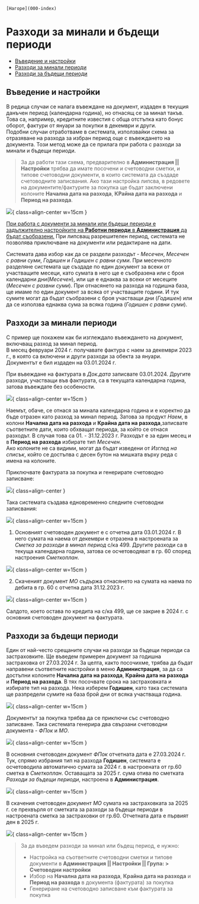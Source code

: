 ```{only} html
[Нагоре](000-index)
```
 
# Разходи за минали и бъдещи периоди  

- [Въведение и настройки](https://docs.unicontsoft.com/guide/erp/005-how-to/008-deferred-and-future-expenses.html#id2)  
- [Разходи за минали периоди](https://docs.unicontsoft.com/guide/erp/005-how-to/008-deferred-and-future-expenses.html#id3)  
- [Разходи за бъдещи периоди](https://docs.unicontsoft.com/guide/erp/005-how-to/008-deferred-and-future-expenses.html#id4)  

## **Въведение и настройки**

В редица случаи се налага въвеждане на документ, издаден в текущия данъчен период (календарна година), но отнасящ се за минал такъв. Това са, например, кредитните известия с обща отстъпка като бонус оборот, фактури  от януари за покупки в декември и други.  
Подобни случаи отработваме в системата, използвайки схема за отразяване на разхода за избран период още с въвеждането на документа. Този метод може да се прилага при работа с разходи за минали и бъдещи периоди.

> За да работи тази схема, предварително в **Администрация || Настройки** трябва да имате посочени и счетоводни сметки, и типове счетоводни документи, в които системата да създаде счетоводните записвания. Ако тази настройка липсва, в редовете на документите/фактурите за покупка ще бъдат заключени колоните **Начална дата на разхода**, **КРайна дата на разхода** и **Период на разхода**.

![](20240327-deferred-and-future-expenses1.png){ class=align-center w=15cm }

<ins>При работа с документи за минали или бъдещи периоди е задължително настройките на [**Работни периоди**](https://docs.unicontsoft.com/blog/20240517-working-periods.html) в **Администрация** да бъдат съобразени.</ins> При липсващ разрешителен период, системата не позволява приключване на документи или редактиране на дати.

Системата дава избор как да се раздели разходът - *Месечен*, *Месечен с равни суми*, *Годишен* и *Годишен с равни суми*.
При месечното разделяне системата ще създаде по един документ за всеки от участващите месеци, като сумата в него ще е съобразена или с броя календарни дни(*Месечен*), или ще е еднаква за всеки от месеците (*Месечен с развни суми*). При отнасянето на разхода на годишна база, ще имаме по един документ за всяка от участващите години. И тук сумите могат да бъдат съобразени с броя участващи дни (*Годишен*) или да се използва еднаква сума за всяка година (*Годишен с равни суми*). 

## **Разходи за минали периоди**

С пример ще покажем как би изглеждало въвеждането на документ, включващ разход за минал период.  
В месец февруари 2024 г. получавате фактура с наем за декември 2023 г., в която са включени и други разходи за обекта за януари. Документът е бил издаден на 03.01.2024 г.  

При въвеждане на фактурата в *Док.дата* записвате 03.01.2024. Другите разходи, участващи във фактурата, са в текущата календарна година, затова въвеждате без особености. 
 
![](20240327-deferred-and-future-expenses2.png){ class=align-center w=15cm }

Наемът, обаче, се отнася за минала календарна година и е коректно да бъде отразен като разход за минал период. Затова за продукт *Наем*, в колони **Начална дата на разхода** и **Крайна дата на разхода**,записвате съответните дати, които обхващат периода, за който се отнася разходът. В случая това са 01. - 31.12.2023 г. Разходът е за един месец и в **Период на разхода** избирате тип *Месечен*.  
Ако колоните не са видими, могат да бъдат изведени от *Изглед на списък*, който се достъпва с десен бутон на мишката върху реда с имена на колоните.  

Приключвате фактурата за покупка и генерирате счетоводно записване:

![](20240327-deferred-and-future-expenses3.png){ class=align-center }

Така системата създава едновременно следните счетоводни записвания:

![](20240327-deferred-and-future-expenses4.png){ class=align-center w=15cm }

1. Основният счетоводен документ е с отчетна дата 03.01.2024 г. В него сумата на наема от декември е отразена в настроената за *Сметка за разходи в минал период* с/ка 499. Другите разходи са в текуща календарна година, затова се осчетоводяват в гр. 60 според настроения *Сметкоплан*.
  
![](20240327-deferred-and-future-expenses5.png){ class=align-center w=15cm }

2. Скаченият документ *МО* съдържа отнасянето на сумата на наема по дебита в гр. 60 с отчетна дата 31.12.2023 г. 

![](20240327-deferred-and-future-expenses6.png){ class=align-center w=15cm }

Салдото, което остава по кредита на с/ка 499, ще се закрие в 2024 г. с основния счетоводен документ на фактурата.

## **Разходи за бъдещи периоди**

Един от най-често срещаните случаи на разходи за бъдещи периоди са застраховките. Ще въведем примерен документ за годишна застраховка от 27.03.2024 г. За целта, както посочихме, трябва да бъдат направени съответните настройки в меню **Администрация**, за да са достъпни колоните  **Начална дата на разхода**, **Крайна дата на разхода** и **Период на разхода**. В тях посочвате срока на застраховката и избирате тип на разхода. Нека изберем **Годишен**, като така системата ще разпредели сумите на база брой дни от всяка участваща година.

![](20240327-deferred-and-future-expenses7.png){ class=align-center w=15cm }

Документът за покупка трябва да се приключи със счетоводно записване. Така системата генерира два свързани счетоводни документа - *ФПок* и *МО*.

![](20240327-deferred-and-future-expenses8.png){ class=align-center w=15cm }

В основния счетоводен документ *ФПок* отчетната дата е 27.03.2024 г. Тук, спрямо избрания тип на разхода **Годишен**, системата е осчетоводила автоматично сумата за 2024 г. в настроената от гр.60 сметка в *Сметкоплан*. Оставащата за 2025 г. сума отива по сметката *Разходи за бъдещи периоди*, настроена в **Администрация**.

![](20240327-deferred-and-future-expenses9.png){ class=align-center w=15cm }

В скачения счетоводен документ *МО* сумата на застраховката за 2025 г. се прехвърля от сметката за разходи за бъдещи периоди в настроената сметка за застраховки от гр.60.
Отчетната дата е първият ден в 2025 г.

![](20240327-deferred-and-future-expenses10.png){ class=align-center w=15cm }

> За да въведем разходи за минал или бъдещ период, е нужно:  
> - Настройка на съответните счетоводни сметки и типове документи в **Администрация || Настройки || Група: > Счетоводни настройки**  
> - Избор на **Начална дата на разхода**, **Крайна дата на разхода** и **Период на разхода** в документа (фактурата) за покупка  
> - Генериране на счетоводно записване към фактурата за покупка